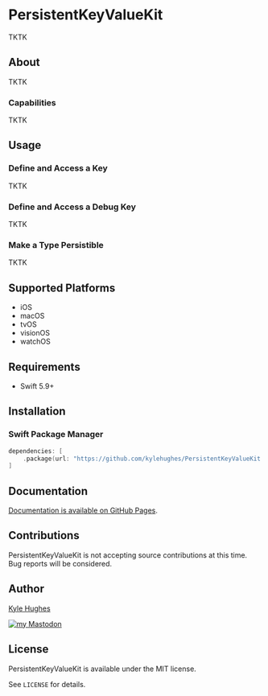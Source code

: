 # PersistentKeyValueKit

TKTK

## About

TKTK

### Capabilities

TKTK

## Usage

### Define and Access a Key

TKTK

### Define and Access a Debug Key

TKTK

### Make a Type Persistible

TKTK

## Supported Platforms

- iOS
- macOS
- tvOS
- visionOS
- watchOS

## Requirements

- Swift 5.9+

## Installation

### Swift Package Manager

```swift
dependencies: [
    .package(url: "https://github.com/kylehughes/PersistentKeyValueKit.git", .upToNextMajor(from: "1.0.0")),
]
```

## Documentation

[Documentation is available on GitHub Pages](https://kylehughes.github.io/PersistentKeyValueKit).

## Contributions

PersistentKeyValueKit is not accepting source contributions at this time. Bug reports will be considered.

## Author

[Kyle Hughes](https://kylehugh.es)

[![my Mastodon][social_image]][social_url]

[social_image]: https://img.shields.io/mastodon/follow/109356914477272810?domain=https%3A%2F%2Fmister.computer&style=social
[social_url]: https://mister.computer/@kyle

## License

PersistentKeyValueKit is available under the MIT license. 

See `LICENSE` for details.